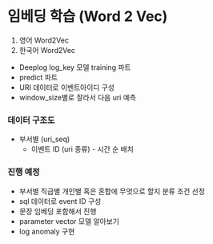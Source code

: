 # 임베딩 학습 (Word 2 Vec)

1. 영어 Word2Vec
2. 한국어 Word2Vec



* Deeplog log_key 모델 training 파트
* predict 파트
* URI 데이터로 이벤트아이디 구성
* window_size별로 잘라서 다음 uri 예측



### 데이터 구조도

* 부서별 (uri_seq)
  * 이벤트 ID (uri 종류) - 시간 순 배치



### 진행 예정

* 부서별 직급별 개인별 혹은 혼합에 무엇으로 할지 분류 조건 선정
* sql 데이터로 event ID 구성
* 문장 임베딩 포함해서 진행
* parameter vector 모델 알아보기
* log anomaly 구현

